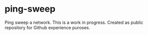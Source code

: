 # ping-sweep
Ping sweep a network.
This is a work in progress.
Created as public repository for Github experience puroses.
